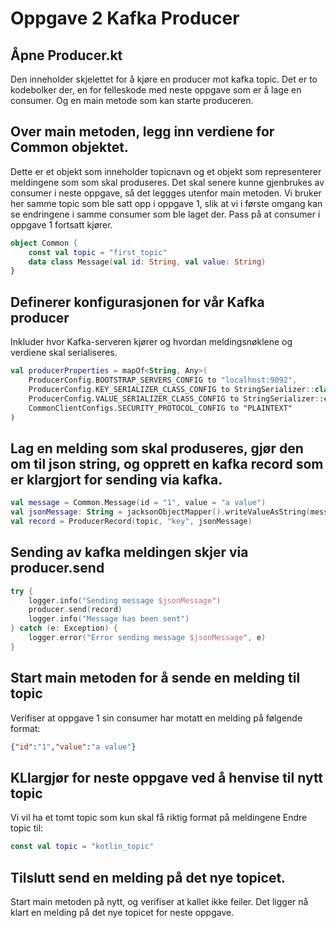 # Oppgave 2 Kafka Producer

## Åpne Producer.kt
Den inneholder skjelettet for å kjøre en producer mot kafka topic. Det er to kodebolker der, en for felleskode med neste oppgave som er å lage en consumer.
Og en main metode som kan starte produceren.

## Over main metoden, legg inn verdiene for Common objektet.
Dette er et objekt som inneholder topicnavn og et objekt som representerer meldingene som som skal produseres.
Det skal senere kunne gjenbrukes av consumer i neste oppgave, så det leggges utenfor main metoden.
Vi bruker her samme topic som ble satt opp i oppgave 1, slik at vi i første omgang kan se endringene i samme consumer som ble laget der.
Pass på at consumer i oppgave 1 fortsatt kjører.
```kotlin
object Common {
    const val topic = "first_topic"
    data class Message(val id: String, val value: String)
}
```

## Definerer konfigurasjonen for vår Kafka producer
Inkluder hvor Kafka-serveren kjører og hvordan meldingsnøklene og verdiene skal serialiseres.
```kotlin
val producerProperties = mapOf<String, Any>(
    ProducerConfig.BOOTSTRAP_SERVERS_CONFIG to "localhost:9092",
    ProducerConfig.KEY_SERIALIZER_CLASS_CONFIG to StringSerializer::class.java.name,
    ProducerConfig.VALUE_SERIALIZER_CLASS_CONFIG to StringSerializer::class.java.name,
    CommonClientConfigs.SECURITY_PROTOCOL_CONFIG to "PLAINTEXT"
)
```

## Lag en melding som skal produseres, gjør den om til json string, og opprett en kafka record som er klargjort for sending via kafka.

```kotlin
val message = Common.Message(id = "1", value = "a value")
val jsonMessage: String = jacksonObjectMapper().writeValueAsString(message)
val record = ProducerRecord(topic, "key", jsonMessage)
```

## Sending av kafka meldingen skjer via producer.send
```kotlin 
try {
    logger.info("Sending message $jsonMessage")
    producer.send(record)
    logger.info("Message has been sent")
} catch (e: Exception) {
    logger.error("Error sending message $jsonMessage", e)
}
```

## Start main metoden for å sende en melding til topic
Verifiser at oppgave 1 sin consumer har motatt en melding på følgende format:
```json
{"id":"1","value":"a value"}
```

## KLlargjør for neste oppgave ved å henvise til nytt topic
Vi vil ha et tomt topic som kun skal få riktig format på meldingene
Endre topic til:
```kotlin
const val topic = "kotlin_topic"
```

## Tilslutt send en melding på det nye topicet.
Start main metoden på nytt, og verifiser at kallet ikke feiler. Det ligger nå klart en melding på det nye topicet for neste oppgave.
